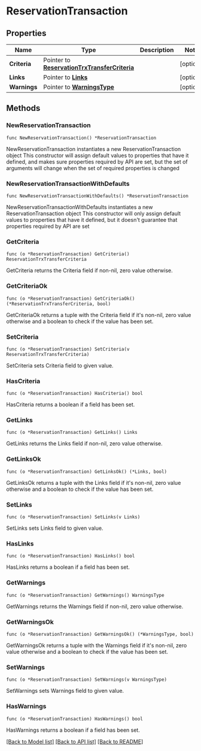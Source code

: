 # ReservationTransaction

## Properties

Name | Type | Description | Notes
------------ | ------------- | ------------- | -------------
**Criteria** | Pointer to [**ReservationTrxTransferCriteria**](ReservationTrxTransferCriteria.md) |  | [optional] 
**Links** | Pointer to [**Links**](Links.md) |  | [optional] 
**Warnings** | Pointer to [**WarningsType**](WarningsType.md) |  | [optional] 

## Methods

### NewReservationTransaction

`func NewReservationTransaction() *ReservationTransaction`

NewReservationTransaction instantiates a new ReservationTransaction object
This constructor will assign default values to properties that have it defined,
and makes sure properties required by API are set, but the set of arguments
will change when the set of required properties is changed

### NewReservationTransactionWithDefaults

`func NewReservationTransactionWithDefaults() *ReservationTransaction`

NewReservationTransactionWithDefaults instantiates a new ReservationTransaction object
This constructor will only assign default values to properties that have it defined,
but it doesn't guarantee that properties required by API are set

### GetCriteria

`func (o *ReservationTransaction) GetCriteria() ReservationTrxTransferCriteria`

GetCriteria returns the Criteria field if non-nil, zero value otherwise.

### GetCriteriaOk

`func (o *ReservationTransaction) GetCriteriaOk() (*ReservationTrxTransferCriteria, bool)`

GetCriteriaOk returns a tuple with the Criteria field if it's non-nil, zero value otherwise
and a boolean to check if the value has been set.

### SetCriteria

`func (o *ReservationTransaction) SetCriteria(v ReservationTrxTransferCriteria)`

SetCriteria sets Criteria field to given value.

### HasCriteria

`func (o *ReservationTransaction) HasCriteria() bool`

HasCriteria returns a boolean if a field has been set.

### GetLinks

`func (o *ReservationTransaction) GetLinks() Links`

GetLinks returns the Links field if non-nil, zero value otherwise.

### GetLinksOk

`func (o *ReservationTransaction) GetLinksOk() (*Links, bool)`

GetLinksOk returns a tuple with the Links field if it's non-nil, zero value otherwise
and a boolean to check if the value has been set.

### SetLinks

`func (o *ReservationTransaction) SetLinks(v Links)`

SetLinks sets Links field to given value.

### HasLinks

`func (o *ReservationTransaction) HasLinks() bool`

HasLinks returns a boolean if a field has been set.

### GetWarnings

`func (o *ReservationTransaction) GetWarnings() WarningsType`

GetWarnings returns the Warnings field if non-nil, zero value otherwise.

### GetWarningsOk

`func (o *ReservationTransaction) GetWarningsOk() (*WarningsType, bool)`

GetWarningsOk returns a tuple with the Warnings field if it's non-nil, zero value otherwise
and a boolean to check if the value has been set.

### SetWarnings

`func (o *ReservationTransaction) SetWarnings(v WarningsType)`

SetWarnings sets Warnings field to given value.

### HasWarnings

`func (o *ReservationTransaction) HasWarnings() bool`

HasWarnings returns a boolean if a field has been set.


[[Back to Model list]](../README.md#documentation-for-models) [[Back to API list]](../README.md#documentation-for-api-endpoints) [[Back to README]](../README.md)


